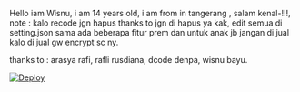 Hello iam Wisnu,
i am 14 years old,
i am from in tangerang ,
salam kenal-!!!,
note : 
kalo recode jgn hapus thanks to jgn di hapus ya kak,
edit semua di setting.json sama ada beberapa fitur prem dan untuk anak jb jangan di jual kalo di jual gw encrypt sc ny.

thanks to :
arasya rafi,
rafli rusdiana,
dcode denpa,
wisnu bayu.


[![Deploy](https://www.herokucdn.com/deploy/button.svg)](https://heroku.com/deploy)

